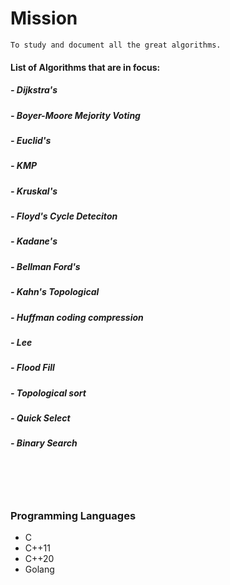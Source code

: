 # Mission


    To study and document all the great algorithms.


#### List of Algorithms that are in focus:
    
##### - Dijkstra's
##### - Boyer-Moore Mejority Voting
##### - Euclid's
##### - KMP
##### - Kruskal's
##### - Floyd's Cycle Deteciton
##### - Kadane's
##### - Bellman Ford's
##### - Kahn's Topological
##### - Huffman coding compression
##### - Lee
##### - Flood Fill
##### - Topological sort
##### - Quick Select
##### - Binary Search

<br/><br/><br/>

### Programming Languages

 - C
 - C++11
 - C++20
 - Golang
